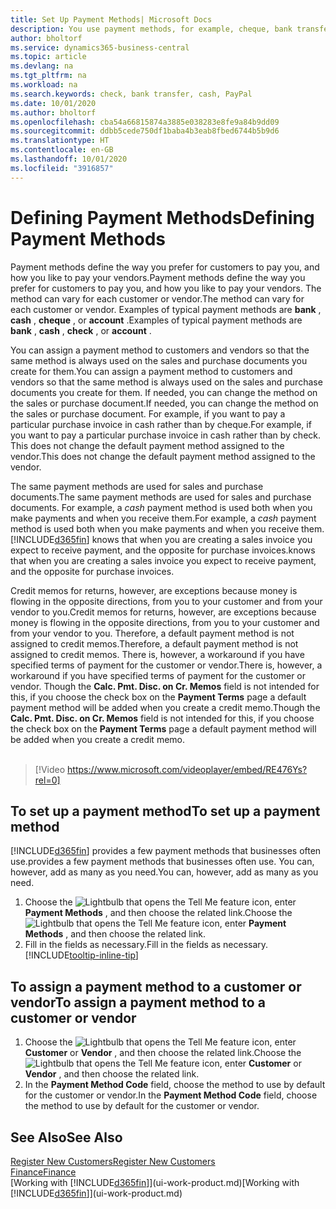 ```yaml
---
title: Set Up Payment Methods| Microsoft Docs
description: You use payment methods, for example, cheque, bank transfer, cash, or PayPal, to define how sales and purchase invoices will be paid.
author: bholtorf
ms.service: dynamics365-business-central
ms.topic: article
ms.devlang: na
ms.tgt_pltfrm: na
ms.workload: na
ms.search.keywords: check, bank transfer, cash, PayPal
ms.date: 10/01/2020
ms.author: bholtorf
ms.openlocfilehash: cba54a66815874a3885e038283e8fe9a84b9dd09
ms.sourcegitcommit: ddbb5cede750df1baba4b3eab8fbed6744b5b9d6
ms.translationtype: HT
ms.contentlocale: en-GB
ms.lasthandoff: 10/01/2020
ms.locfileid: "3916857"
---
```

# <a name="defining-payment-methods"></a><span data-ttu-id="de3f2-103">Defining Payment Methods</span><span class="sxs-lookup"><span data-stu-id="de3f2-103">Defining Payment Methods</span></span>
<span data-ttu-id="de3f2-104">Payment methods define the way you prefer for customers to pay you, and how you like to pay your vendors.</span><span class="sxs-lookup"><span data-stu-id="de3f2-104">Payment methods define the way you prefer for customers to pay you, and how you like to pay your vendors.</span></span> <span data-ttu-id="de3f2-105">The method can vary for each customer or vendor.</span><span class="sxs-lookup"><span data-stu-id="de3f2-105">The method can vary for each customer or vendor.</span></span> <span data-ttu-id="de3f2-106">Examples of typical payment methods are **bank** , **cash** , **cheque** , or **account** .</span><span class="sxs-lookup"><span data-stu-id="de3f2-106">Examples of typical payment methods are **bank** , **cash** , **check** , or **account** .</span></span>

<span data-ttu-id="de3f2-107">You can assign a payment method to customers and vendors so that the same method is always used on the sales and purchase documents you create for them.</span><span class="sxs-lookup"><span data-stu-id="de3f2-107">You can assign a payment method to customers and vendors so that the same method is always used on the sales and purchase documents you create for them.</span></span> <span data-ttu-id="de3f2-108">If needed, you can change the method on the sales or purchase document.</span><span class="sxs-lookup"><span data-stu-id="de3f2-108">If needed, you can change the method on the sales or purchase document.</span></span> <span data-ttu-id="de3f2-109">For example, if you want to pay a particular purchase invoice in cash rather than by cheque.</span><span class="sxs-lookup"><span data-stu-id="de3f2-109">For example, if you want to pay a particular purchase invoice in cash rather than by check.</span></span> <span data-ttu-id="de3f2-110">This does not change the default payment method assigned to the vendor.</span><span class="sxs-lookup"><span data-stu-id="de3f2-110">This does not change the default payment method assigned to the vendor.</span></span>

<span data-ttu-id="de3f2-111">The same payment methods are used for sales and purchase documents.</span><span class="sxs-lookup"><span data-stu-id="de3f2-111">The same payment methods are used for sales and purchase documents.</span></span> <span data-ttu-id="de3f2-112">For example, a _cash_ payment method is used both when you make payments and when you receive them.</span><span class="sxs-lookup"><span data-stu-id="de3f2-112">For example, a _cash_ payment method is used both when you make payments and when you receive them.</span></span> [!INCLUDE[d365fin](includes/d365fin_md.md)] <span data-ttu-id="de3f2-113">knows that when you are creating a sales invoice you expect to receive payment, and the opposite for purchase invoices.</span><span class="sxs-lookup"><span data-stu-id="de3f2-113">knows that when you are creating a sales invoice you expect to receive payment, and the opposite for purchase invoices.</span></span>

<span data-ttu-id="de3f2-114">Credit memos for returns, however, are exceptions because money is flowing in the opposite directions, from you to your customer and from your vendor to you.</span><span class="sxs-lookup"><span data-stu-id="de3f2-114">Credit memos for returns, however, are exceptions because money is flowing in the opposite directions, from you to your customer and from your vendor to you.</span></span> <span data-ttu-id="de3f2-115">Therefore, a default payment method is not assigned to credit memos.</span><span class="sxs-lookup"><span data-stu-id="de3f2-115">Therefore, a default payment method is not assigned to credit memos.</span></span> <span data-ttu-id="de3f2-116">There is, however, a workaround if you have specified terms of payment for the customer or vendor.</span><span class="sxs-lookup"><span data-stu-id="de3f2-116">There is, however, a workaround if you have specified terms of payment for the customer or vendor.</span></span> <span data-ttu-id="de3f2-117">Though the **Calc. Pmt. Disc. on Cr. Memos** field is not intended for this, if you choose the check box on the **Payment Terms** page a default payment method will be added when you create a credit memo.</span><span class="sxs-lookup"><span data-stu-id="de3f2-117">Though the **Calc. Pmt. Disc. on Cr. Memos** field is not intended for this, if you choose the check box on the **Payment Terms** page a default payment method will be added when you create a credit memo.</span></span> <br><br>  

> [!Video https://www.microsoft.com/videoplayer/embed/RE476Ys?rel=0]

## <a name="to-set-up-a-payment-method"></a><span data-ttu-id="de3f2-118">To set up a payment method</span><span class="sxs-lookup"><span data-stu-id="de3f2-118">To set up a payment method</span></span>
[!INCLUDE[d365fin](includes/d365fin_md.md)] <span data-ttu-id="de3f2-119">provides a few payment methods that businesses often use.</span><span class="sxs-lookup"><span data-stu-id="de3f2-119">provides a few payment methods that businesses often use.</span></span> <span data-ttu-id="de3f2-120">You can, however, add as many as you need.</span><span class="sxs-lookup"><span data-stu-id="de3f2-120">You can, however, add as many as you need.</span></span>

1. <span data-ttu-id="de3f2-121">Choose the ![Lightbulb that opens the Tell Me feature](media/ui-search/search_small.png "Tell me what you want to do") icon, enter **Payment Methods** , and then choose the related link.</span><span class="sxs-lookup"><span data-stu-id="de3f2-121">Choose the ![Lightbulb that opens the Tell Me feature](media/ui-search/search_small.png "Tell me what you want to do") icon, enter **Payment Methods** , and then choose the related link.</span></span>
2. <span data-ttu-id="de3f2-122">Fill in the fields as necessary.</span><span class="sxs-lookup"><span data-stu-id="de3f2-122">Fill in the fields as necessary.</span></span> [!INCLUDE[tooltip-inline-tip](includes/tooltip-inline-tip_md.md)]

## <a name="to-assign-a-payment-method-to-a-customer-or-vendor"></a><span data-ttu-id="de3f2-123">To assign a payment method to a customer or vendor</span><span class="sxs-lookup"><span data-stu-id="de3f2-123">To assign a payment method to a customer or vendor</span></span>
1. <span data-ttu-id="de3f2-124">Choose the ![Lightbulb that opens the Tell Me feature](media/ui-search/search_small.png "Tell me what you want to do") icon, enter **Customer** or **Vendor** , and then choose the related link.</span><span class="sxs-lookup"><span data-stu-id="de3f2-124">Choose the ![Lightbulb that opens the Tell Me feature](media/ui-search/search_small.png "Tell me what you want to do") icon, enter **Customer** or **Vendor** , and then choose the related link.</span></span>
2. <span data-ttu-id="de3f2-125">In the **Payment Method Code** field, choose the method to use by default for the customer or vendor.</span><span class="sxs-lookup"><span data-stu-id="de3f2-125">In the **Payment Method Code** field, choose the method to use by default for the customer or vendor.</span></span>

## <a name="see-also"></a><span data-ttu-id="de3f2-126">See Also</span><span class="sxs-lookup"><span data-stu-id="de3f2-126">See Also</span></span>
[<span data-ttu-id="de3f2-127">Register New Customers</span><span class="sxs-lookup"><span data-stu-id="de3f2-127">Register New Customers</span></span>](sales-how-register-new-customers.md)  
[<span data-ttu-id="de3f2-128">Finance</span><span class="sxs-lookup"><span data-stu-id="de3f2-128">Finance</span></span>](finance.md)  
<span data-ttu-id="de3f2-129">[Working with [!INCLUDE[d365fin](includes/d365fin_md.md)]](ui-work-product.md)</span><span class="sxs-lookup"><span data-stu-id="de3f2-129">[Working with [!INCLUDE[d365fin](includes/d365fin_md.md)]](ui-work-product.md)</span></span>  
